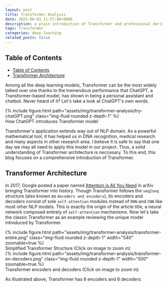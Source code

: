 ```yaml
---
layout: post
title: Transformer Analysis
date: 2023-08-03 11:57:00+0800
description: a plain introduction of Transformer and professional derivation of its backward propagation
tags: Transformer
categories: deep-learning
related_posts: false
---
```


## Table of Contents
- [Table of Contents](#table-of-contents)
- [Transformer Architecture](#transformer-architecture)


Among all the deep learning models, Transformer can be the most widely talked over one thanks to the tremendous performance that ChatGPT, a Transformer-based model, has shown in being a personal assistant and chatbot. Never heard of it? Let's take a look at ChatGPT's own words.

<div class="row mt-3">
    <div class="col-sm mt-3 mt-md-0">
        {% include figure.html path="assets/img/transformer-analysis/try-chatGPT.png" class="img-fluid rounded z-depth-1" %}
    </div>
</div>
<div class="caption">
    How ChatGPT introduces Transformer model
</div>

Transformer's application extends way out of NLP domain. As a powerful mathematical tool, it has helped us in DNA recognition, medical research and many aspects in other research area. I believe it is safe to say that one day we may all need to apply this model in our project. Thus, a solid understanding of Transformer architecture is neccesary. To this end, this blog focuses on a comprehensive introduction of Transformer.

## Transformer Architecture

In 2017, Google posted a paper named [Attention is All You Need](https://arxiv.org/abs/1706.03762v4) in arXiv bringing Transformer into history. Though Transformer follows the `seq2seq` structure (also known as `decoders and encoders`), its encoders and decoders consist of sole `self-attention` modules instead of `RNN` and `CNN` like most other NLP models. This is exactly the origin of the article title, a neural network composed entirely of `self-attention` mechanisms. Now let's take the classic Transformer as an example reviewing the unique model introduced by Transformer.

<div class="row mt-3">
    <div class="col-sm mt-3 mt-md-0">
        {% include figure.html path="assets/img/transformer-analysis/transformer-entire.png" class="img-fluid rounded z-depth-1" width="540" zoomable=true %}
    </div>
</div>
<div class="caption">
    Simplified Transformer Structure (Click on image to zoom in)
</div>

<div class="row mt-3">
    <div class="col-sm mt-3 mt-md-0">
        {% include figure.html path="assets/img/transformer-analysis/transformer-en-decoders.png" class="img-fluid rounded z-depth-1" width="500" zoomable=true %}
    </div>
</div>
<div class="caption">
    Transformer encoders and decoders (Click on image to zoom in)
</div>

As illustrated above, Transformer has 6 encoders and 6 decoders. 